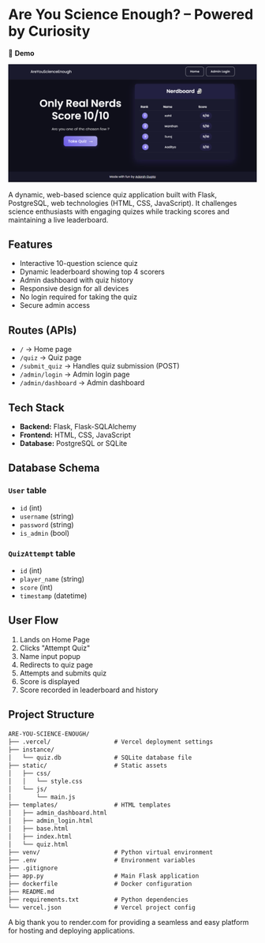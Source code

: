 # Are You Science Enough? – Powered by Curiosity

🎥 **Demo**

[![Watch the demo](static/demo.png)](https://youtu.be/kILbI9iVsDI)

A dynamic, web-based science quiz application built with Flask, PostgreSQL, web technologies (HTML, CSS, JavaScript). It challenges science enthusiasts with engaging quizes while tracking scores and maintaining a live leaderboard.

## Features

- Interactive 10-question science quiz  
- Dynamic leaderboard showing top 4 scorers  
- Admin dashboard with quiz history  
- Responsive design for all devices  
- No login required for taking the quiz  
- Secure admin access  

## Routes (APIs)

- `/` → Home page  
- `/quiz` → Quiz page  
- `/submit_quiz` → Handles quiz submission (POST)  
- `/admin/login` → Admin login page  
- `/admin/dashboard` → Admin dashboard  

## Tech Stack

- **Backend:** Flask, Flask-SQLAlchemy  
- **Frontend:** HTML, CSS, JavaScript  
- **Database:** PostgreSQL or SQLite  

## Database Schema

### `User` table
- `id` (int)  
- `username` (string)  
- `password` (string)  
- `is_admin` (bool)

### `QuizAttempt` table
- `id` (int)  
- `player_name` (string)  
- `score` (int)  
- `timestamp` (datetime)

## User Flow

1. Lands on Home Page  
2. Clicks "Attempt Quiz"  
3. Name input popup  
4. Redirects to quiz page  
5. Attempts and submits quiz  
6. Score is displayed  
7. Score recorded in leaderboard and history

## Project Structure

```text
ARE-YOU-SCIENCE-ENOUGH/
├── .vercel/                  # Vercel deployment settings
├── instance/
│   └── quiz.db               # SQLite database file
├── static/                   # Static assets
│   ├── css/
│   │   └── style.css
│   └── js/
│       └── main.js
├── templates/                # HTML templates
│   ├── admin_dashboard.html
│   ├── admin_login.html
│   ├── base.html
│   ├── index.html
│   └── quiz.html
├── venv/                     # Python virtual environment
├── .env                      # Environment variables
├── .gitignore
├── app.py                    # Main Flask application
├── dockerfile                # Docker configuration
├── README.md
├── requirements.txt          # Python dependencies
└── vercel.json               # Vercel project config
```
A big thank you to render.com for providing a seamless and easy platform for hosting and deploying applications.
